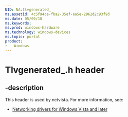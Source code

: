 ```yaml
---
UID: NA:tlvgenerated_
ms.assetid: 4c5f94ce-fba2-35ef-aa5e-2962d2c93f9d
ms.date: 05/09/18
ms.keywords: 
ms.prod: windows-hardware
ms.technology: windows-devices
ms.topic: portal
product:
-	Windows
---
```


# Tlvgenerated_.h header


## -description


This header is used by netvista. For more information, see:

- [Networking drivers for Windows Vista and later](../_netvista/index.md)
